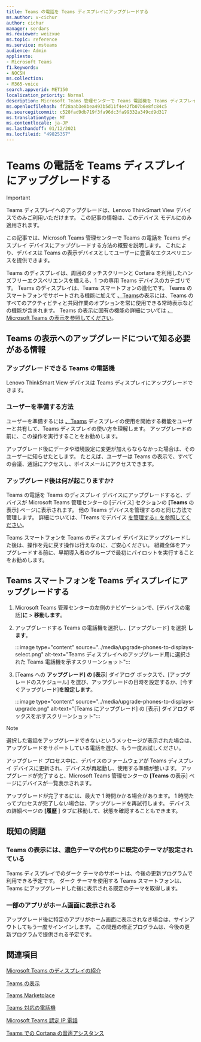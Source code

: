```yaml
---
title: Teams の電話を Teams ディスプレイにアップグレードする
ms.author: v-cichur
author: cichur
manager: serdars
ms.reviewer: weizxue
ms.topic: reference
ms.service: msteams
audience: Admin
appliesto:
- Microsoft Teams
f1.keywords:
- NOCSH
ms.collection:
- M365-voice
search.appverid: MET150
localization_priority: Normal
description: Microsoft Teams 管理センターで Teams 電話機を Teams ディスプレイにアップグレードする方法について説明します。
ms.openlocfilehash: ff28aab3e8bea493b5d11f4e42fb07b6e8fc84c5
ms.sourcegitcommit: c528fad9db719f3fa96dc3fa99332a349cd9d317
ms.translationtype: MT
ms.contentlocale: ja-JP
ms.lasthandoff: 01/12/2021
ms.locfileid: "49825357"
---
```

# <a name="upgrade-teams-phones-to-teams-displays"></a>Teams の電話を Teams ディスプレイにアップグレードする

> [!IMPORTANT]
> Teams ディスプレイへのアップグレードは、Lenovo ThinkSmart View デバイスでのみご利用いただけます。 この記事の情報は、このデバイス モデルにのみ適用されます。  

この記事では、Microsoft Teams 管理センターで Teams の電話を Teams ディスプレイ デバイスにアップグレードする方法の概要を説明します。 これにより、デバイスは Teams の表示デバイスとしてユーザーに豊富なエクスペリエンスを提供できます。

Teams のディスプレイは、周囲のタッチスクリーンと Cortana を利用したハンズフリーエクスペリエンスを備える、1 つの専用 Teams デバイスのカテゴリです。 Teams のディスプレイは、Teams スマートフォンの進化です。 Teams のスマートフォンでサポートされる機能に加えて [、Teams](phones-for-teams.md#features-supported-by-teams-phones)の表示には、Teams のすべてのアクティビティと共同作業のオプションを常に使用できる常時表示などの機能が含まれます。 Teams の表示に固有の機能の詳細については [、Microsoft Teams の表示を参照してください](teams-displays.md)。

## <a name="what-you-need-to-know-about-upgrading-to-teams-displays"></a>Teams の表示へのアップグレードについて知る必要がある情報

### <a name="which-teams-phones-can-be-upgraded"></a>アップグレードできる Teams の電話機

Lenovo ThinkSmart View デバイスは Teams ディスプレイにアップグレードできます。

### <a name="how-can-i-prepare-users"></a>ユーザーを準備する方法

ユーザーを準備するには [、Teams](https://support.microsoft.com/office/get-started-with-teams-displays-ff299825-7f13-4528-96c2-1d3437e6d4e6) ディスプレイの使用を開始する機能をユーザーと共有して、Teams ディスプレイの使い方を理解します。 アップグレードの前に、この操作を実行することをお勧めします。

アップグレード後にデータや環境設定に変更が加えらならなかった場合は、そのユーザーに知らせたとします。 たとえば、ユーザーは Teams の表示で、すべての会議、通話にアクセスし、ボイスメールにアクセスできます。 

### <a name="what-happens-after-the-upgrade"></a>アップグレード後は何が起こりますか?

Teams の電話を Teams のディスプレイ デバイスにアップグレードすると、デバイスが Microsoft Teams 管理センターの [デバイス] セクションの **[Teams** の表示] ページに表示されます。 他の Teams デバイスを管理するのと同じ方法で管理します。 詳細については、「Teams でデバイス [を管理する」を参照してください](device-management.md)。

Teams スマートフォンを Teams のディスプレイ デバイスにアップグレードした後は、操作を元に戻す操作は行えなのに、ご安心ください。 組織全体をアップグレードする前に、早期導入者のグループで最初にパイロットを実行することをお勧めします。 

## <a name="upgrade-your-teams-phones-to-teams-displays"></a>Teams スマートフォンを Teams ディスプレイにアップグレードする

1. Microsoft Teams 管理センターの左側のナビゲーションで、[デバイスの電話]**に**  >  **移動します**。
2. アップグレードする Teams の電話機を選択し、[アップグレード] を選択 **します**。

    :::image type="content" source="../media/upgrade-phones-to-displays-select.png" alt-text="Teams ディスプレイへのアップグレード用に選択された Teams 電話機を示すスクリーンショット":::

3. [Teams への **アップグレード] の [表示**] ダイアログ ボックスで、[アップグレードのスケジュール] を選び、アップグレードの日時を設定するか、[今すぐアップグレード]**を設定します**。

    :::image type="content" source="../media/upgrade-phones-to-displays-upgrade.png" alt-text="[Teams にアップグレード] の [表示] ダイアログ ボックスを示すスクリーンショット":::

> [!NOTE]
> 選択した電話をアップグレードできないというメッセージが表示された場合は、アップグレードをサポートしている電話を選び、もう一度[](#which-teams-phones-can-be-upgraded)お試しください。

アップグレード プロセス中に、デバイスのファームウェアが Teams ディスプレイ デバイスに更新され、デバイスが再起動し、使用する準備が整います。 アップグレードが完了すると、Microsoft Teams 管理センターの **[Teams** の表示] ページにデバイスが一覧表示されます。

アップグレードが完了するには、最大で 1 時間かかる場合があります。 1 時間たってプロセスが完了しない場合は、アップグレードを再試行します。 デバイスの詳細ページの **[履歴** ] タブに移動して、状態を確認することもできます。

## <a name="known-issues"></a>既知の問題

### <a name="teams-displays-have-the-default-theme-instead-of-the-dark-theme"></a>Teams の表示には、濃色テーマの代わりに既定のテーマが設定されている

Teams ディスプレイでのダーク テーマのサポートは、今後の更新プログラムで利用できる予定です。 ダーク テーマを使用する Teams スマートフォンは、Teams にアップグレードした後に表示される既定のテーマを取得します。

### <a name="some-apps-are-missing-from-the-home-screen"></a>一部のアプリがホーム画面に表示される

アップグレード後に特定のアプリがホーム画面に表示されなき場合は、サインアウトしてもう一度サインインします。 この問題の修正プログラムは、今後の更新プログラムで提供される予定です。

## <a name="see-also"></a>関連項目

[Microsoft Teams のディスプレイの紹介](https://techcommunity.microsoft.com/t5/microsoft-teams-blog/introducing-microsoft-teams-displays/ba-p/1505437)

[Teams の表示](teams-displays.md)

[Teams Marketplace](https://office.com/teamsdevices)

[Teams 対応の電話機](phones-for-teams.md)

[Microsoft Teams 認定 IP 電話](teams-ip-phones.md)

[Teams での Cortana の音声アシスタンス](https://docs.microsoft.com/MicrosoftTeams/cortana-in-teams)
